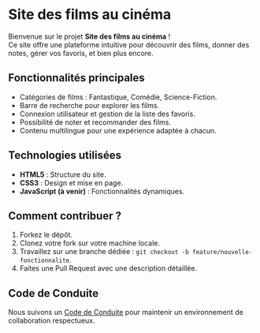 # Site des films au cinéma

Bienvenue sur le projet **Site des films au cinéma** !  
Ce site offre une plateforme intuitive pour découvrir des films, donner des notes, gérer vos favoris, et bien plus encore.

## Fonctionnalités principales
- Catégories de films : Fantastique, Comédie, Science-Fiction.
- Barre de recherche pour explorer les films.
- Connexion utilisateur et gestion de la liste des favoris.
- Possibilité de noter et recommander des films.
- Contenu multilingue pour une expérience adaptée à chacun.

## Technologies utilisées
- **HTML5** : Structure du site.
- **CSS3** : Design et mise en page.
- **JavaScript (à venir)** : Fonctionnalités dynamiques.

## Comment contribuer ?
1. Forkez le dépôt.
2. Clonez votre fork sur votre machine locale.
3. Travaillez sur une branche dédiée : `git checkout -b feature/nouvelle-fonctionnalite`.
4. Faites une Pull Request avec une description détaillée.

## Code de Conduite
Nous suivons un [Code de Conduite](CODE_OF_CONDUCT.md) pour maintenir un environnement de collaboration respectueux.